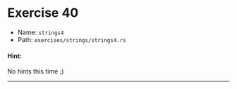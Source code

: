 # Exercise 40

- Name: ```strings4```
- Path: ```exercises/strings/strings4.rs```
#### Hint: 

No hints this time ;)


---



